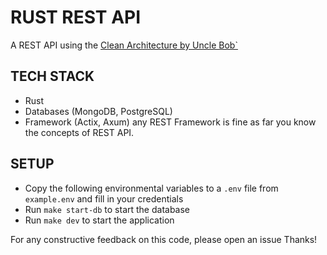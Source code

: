 # RUST REST API

A REST API using the [Clean Architecture by Uncle Bob`](https://blog.cleancoder.com/uncle-bob/2012/08/13/the-clean-architecture.html)

## TECH STACK

- Rust
- Databases (MongoDB, PostgreSQL)
- Framework (Actix, Axum) any REST Framework is fine as far you know the concepts of REST API.

## SETUP

- Copy the following environmental variables to a `.env` file from `example.env` and fill in your credentials
- Run `make start-db` to start the database
- Run `make dev` to start the application

For any constructive feedback on this code, please open an issue Thanks!
